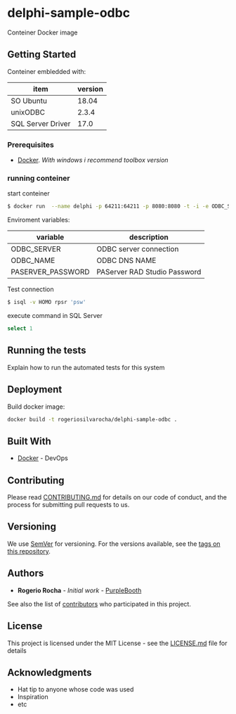 # delphi-sample-odbc

Conteiner Docker image

## Getting Started

Conteiner embledded with:

| item                 | version |
| ---------------------|---------|
| SO Ubuntu            | 18.04   |
| unixODBC             | 2.3.4   |
| SQL Server Driver    | 17.0    |

### Prerequisites

- [Docker](https://docs.docker.com/install/). *With windows i recommend toolbox version*

### running conteiner

start conteiner

```sh
$ docker run  --name delphi -p 64211:64211 -p 8080:8080 -t -i -e ODBC_SERVER=tcp:172.18.10.157,2001 -e ODBC_NAME=HOMO -e PASERVER_PASSWORD=1234 rogeriosilvarocha/delphi-sample-odbc
```

Enviroment variables:

| variable           | description                       |
| -------------------|-----------------------------------|
| ODBC_SERVER        | ODBC server connection            |
| ODBC_NAME          | ODBC DNS NAME                     |
| PASERVER_PASSWORD  | PAServer RAD Studio Password     |

Test connection
```sh
$ isql -v HOMO rpsr 'psw'
```

execute command in SQL Server

```sql
select 1
```

## Running the tests

Explain how to run the automated tests for this system


## Deployment

Build docker image:

```sh
docker build -t rogeriosilvarocha/delphi-sample-odbc .
```


## Built With

* [Docker](https://www.docker.com/) - DevOps

## Contributing

Please read [CONTRIBUTING.md](https://gist.github.com/delphi-sample-odbc) for details on our code of conduct, and the process for submitting pull requests to us.

## Versioning

We use [SemVer](http://semver.org/) for versioning. For the versions available, see the [tags on this repository](https://github.com/your/project/tags). 

## Authors

* **Rogerio Rocha** - *Initial work* - [PurpleBooth](https://github.com/rogeriorocha)

See also the list of [contributors](https://github.com/delphi-sample-odbc/contributors) who participated in this project.

## License

This project is licensed under the MIT License - see the [LICENSE.md](LICENSE.md) file for details

## Acknowledgments

* Hat tip to anyone whose code was used
* Inspiration
* etc
